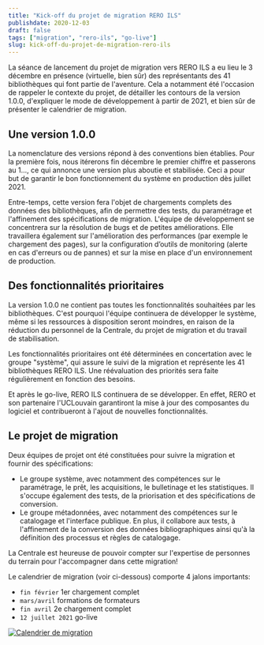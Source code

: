 ```yaml
---
title: "Kick-off du projet de migration RERO ILS"
publishdate: 2020-12-03
draft: false
tags: ["migration", "rero-ils", "go-live"]
slug: kick-off-du-projet-de-migration-rero-ils
---
```


La séance de lancement du projet de migration vers RERO ILS a eu lieu le 3 décembre en présence (virtuelle, bien sûr) des représentants des 41 bibliothèques qui font partie de l'aventure. Cela a notamment été l'occasion de rappeler le contexte du projet, de détailler les contours de la version 1.0.0, d'expliquer le mode de développement à partir de 2021, et bien sûr de présenter le calendrier de migration.

<!--more-->

## Une version 1.0.0

La nomenclature des versions répond à des conventions bien établies. Pour la première fois, nous itérerons fin décembre le premier chiffre et passerons au 1..., ce qui annonce une version plus aboutie et stabilisée. Ceci a pour but de garantir le bon fonctionnement du système en production dès juillet 2021.

Entre-temps, cette version fera l'objet de chargements complets des données des bibliothèques, afin de permettre des tests, du paramétrage et l'affinement des spécifications de migration. L'équipe de développement se concentrera sur la résolution de bugs et de petites améliorations. Elle travaillera également sur l'amélioration des performances (par exemple le chargement des pages), sur la configuration d’outils de monitoring (alerte en cas d'erreurs ou de pannes) et sur la mise en place d'un environnement de production.

## Des fonctionnalités prioritaires

La version 1.0.0 ne contient pas toutes les fonctionnalités souhaitées par les bibliothèques. C'est pourquoi l'équipe continuera de développer le système, même si les ressources à disposition seront moindres, en raison de la réduction du personnel de la Centrale, du projet de migration et du travail de stabilisation.

Les fonctionnalités prioritaires ont été déterminées en concertation avec le groupe "système", qui assure le suivi de la migration et représente les 41 bibliothèques RERO ILS. Une réévaluation des priorités sera faite régulièrement en fonction des besoins.

Et après le go-live, RERO ILS continuera de se développer. En effet, RERO et son partenaire l'UCLouvain garantiront la mise à jour des composantes du logiciel et contribueront à l'ajout de nouvelles fonctionnalités.

## Le projet de migration

Deux équipes de projet ont été constituées pour suivre la migration et fournir des spécifications:

* Le groupe système, avec notamment des compétences sur le paramétrage, le prêt, les acquisitions, le bulletinage et les statistiques. Il s'occupe également des tests, de la priorisation et des spécifications de conversion.
* Le groupe métadonnées, avec notamment des compétences sur le catalogage et l'interface publique. En plus, il collabore aux tests, à l'affinement de la conversion des données bibliographiques ainsi qu'à la définition des processus et règles de catalogage.

La Centrale est heureuse de pouvoir compter sur l'expertise de personnes du terrain pour l'accompagner dans cette migration!

Le calendrier de migration (voir ci-dessous) comporte 4 jalons importants:

* `fin février` 1er chargement complet
* `mars/avril` formations de formateurs
* `fin avril` 2e chargement complet
* `12 juillet 2021` go-live

<a href="/img/calendrier_migration.svg" target="_blank"><img src="/img/calendrier_migration.svg" alt="Calendrier de migration" ></a>


